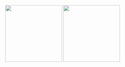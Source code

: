 <div>
  <img height="180em" src="https://github-readme-stats.vercel.app/api?username=RoyMusthang&show_icons=true&theme=radical&count_private=true&include_all_commits=true">
  <img height="180em" src="https://github-readme-stats.vercel.app/api/top-langs/?username=RoyMusthang&layout=compact&langs_count=7&theme=radical">
</div>
